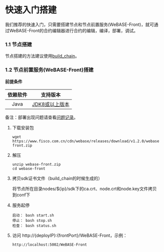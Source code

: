 # 快速入门搭建

我们推荐的快速入门，只需要搭建节点和节点前置服务(WeBASE-Front)，就可通过WeBASE-Front的合约编辑器进行合约的编辑，编译，部署，调试。

### 1.1 节点搭建

节点搭建的方法建议使用[build_chain](https://fisco-bcos-documentation.readthedocs.io/zh_CN/release-2.0/docs/installation.html)。


### 1.2 节点前置服务(WeBASE-Front)搭建
**前提条件** 

| 依赖软件 | 支持版本 |
| :-: | :-: |
| Java | [JDK8或以上版本](../WeBASE-Front/appendix.html#java) |

备注：部署出现问题请查看[问题记录](../WeBASE-Front/appendix.html#id6)。

1. 下载安装包
    ```shell
    wget https://www.fisco.com.cn/cdn/webase/releases/download/v1.2.0/webase-front.zip
    ```


2. 解压
    ```shell
    unzip webase-front.zip
    cd webase-front
    ```

3. 拷贝sdk证书文件（build_chain的时候生成的） 

    将节点所在目录nodes/${ip}/sdk下的ca.crt、node.crt和node.key文件拷贝到conf下

4. 服务起停
    ```shell
    启动： bash start.sh
    停止： bash stop.sh
    检查： bash status.sh 
    ```

5. 访问 http://{deployIP}:{frontPort}/WeBASE-Front，示例：  

    ```
    http://localhost:5002/WeBASE-Front 
    ```

    

    
